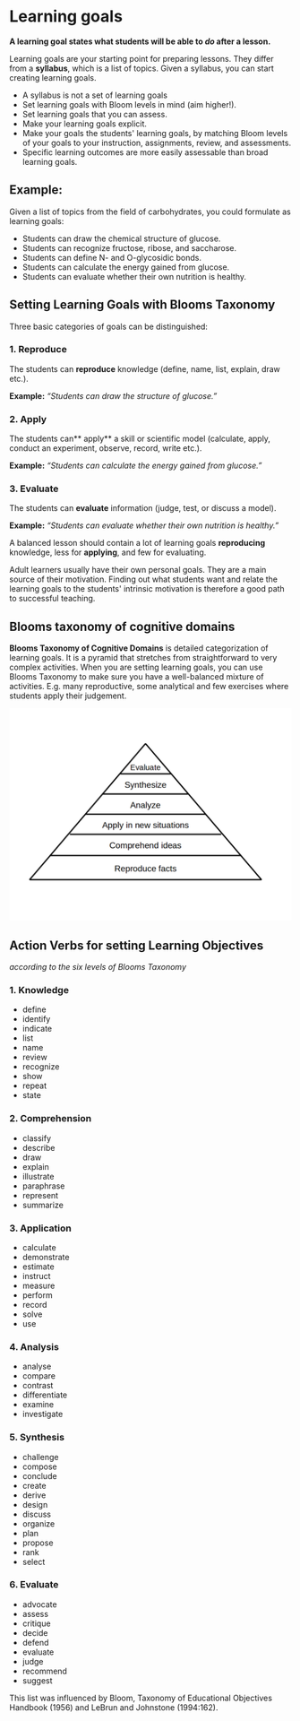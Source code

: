 
# Learning goals

**A learning goal states what students will be able to *do*
after a lesson.**

Learning goals are your starting point for preparing lessons. They
differ from a **syllabus**, which is a list of topics. Given a syllabus,
you can start creating learning goals.

* A syllabus is not a set of learning goals
* Set learning goals with Bloom levels in mind (aim higher!).
* Set learning goals that you can assess.
* Make your learning goals explicit.
* Make your goals the students' learning goals, by matching Bloom levels of your goals to your instruction, assignments, review, and assessments.
* Specific learning outcomes are more easily assessable than broad learning goals.


## Example:

Given a list of topics from the field of carbohydrates, you could
formulate as learning goals:

* Students can draw the chemical structure of glucose.
* Students can recognize fructose, ribose, and saccharose.
* Students can define N- and O-glycosidic bonds.
* Students can calculate the energy gained from glucose.
* Students can evaluate whether their own nutrition is healthy.

## Setting Learning Goals with Blooms Taxonomy

Three basic categories of goals can be distinguished:

### 1. Reproduce

The students can **reproduce** knowledge (define, name, list, explain, draw etc.).

**Example:** *“Students can draw the structure of glucose.”*

### 2. Apply

The students can** apply** a skill or scientific model (calculate, apply, conduct an experiment, observe, record, write etc.).

**Example:** *“Students can calculate the energy gained from glucose.”*

### 3. Evaluate

The students can **evaluate** information (judge, test, or discuss a model).

**Example:** *“Students can evaluate whether their own nutrition is healthy.”*

A balanced lesson should contain a lot of learning goals **reproducing**
knowledge, less for **applying**, and few for evaluating.

Adult learners usually have their own personal goals. They are a main
source of their motivation. Finding out what students want and relate
the learning goals to the students' intrinsic motivation is therefore a
good path to successful teaching.

## Blooms taxonomy of cognitive domains

**Blooms Taxonomy of Cognitive Domains** is detailed categorization of learning goals. It is a pyramid that stretches from straightforward to very complex activities. When you are setting learning goals, you can use Blooms Taxonomy to make sure you have a well-balanced mixture of activities. E.g. many reproductive, some analytical and few exercises where students apply their judgement.

![Blooms Taxonomy](../images/blooms_taxonomy.png)


## Action Verbs for setting Learning Objectives

*according to the six levels of Blooms Taxonomy*

### 1. Knowledge

* define
* identify
* indicate
* list
* name
* review
* recognize
* show
* repeat
* state

### 2. Comprehension

* classify
* describe
* draw
* explain
* illustrate
* paraphrase
* represent
* summarize

### 3. Application

* calculate
* demonstrate
* estimate
* instruct
* measure
* perform
* record
* solve
* use

### 4. Analysis
* analyse
* compare
* contrast
* differentiate
* examine
* investigate

### 5. Synthesis

* challenge
* compose
* conclude
* create
* derive
* design
* discuss
* organize
* plan
* propose
* rank
* select

### 6. Evaluate

* advocate
* assess
* critique
* decide
* defend
* evaluate
* judge
* recommend
* suggest


This list was influenced by Bloom, Taxonomy of Educational Objectives Handbook (1956) and LeBrun and Johnstone (1994:162).
